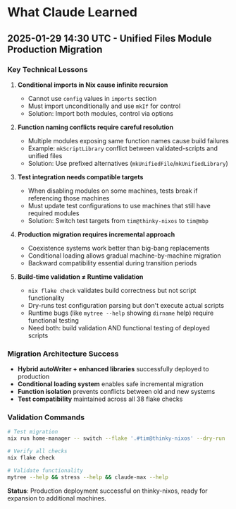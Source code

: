 # What Claude Learned

## 2025-01-29 14:30 UTC - Unified Files Module Production Migration

### Key Technical Lessons

1. **Conditional imports in Nix cause infinite recursion**
   - Cannot use `config` values in `imports` section
   - Must import unconditionally and use `mkIf` for control
   - Solution: Import both modules, control via options

2. **Function naming conflicts require careful resolution**
   - Multiple modules exposing same function names cause build failures
   - Example: `mkScriptLibrary` conflict between validated-scripts and unified files
   - Solution: Use prefixed alternatives (`mkUnifiedFile`/`mkUnifiedLibrary`)

3. **Test integration needs compatible targets**
   - When disabling modules on some machines, tests break if referencing those machines
   - Must update test configurations to use machines that still have required modules
   - Solution: Switch test targets from `tim@thinky-nixos` to `tim@mbp`

4. **Production migration requires incremental approach**
   - Coexistence systems work better than big-bang replacements
   - Conditional loading allows gradual machine-by-machine migration
   - Backward compatibility essential during transition periods

5. **Build-time validation ≠ Runtime validation**
   - `nix flake check` validates build correctness but not script functionality
   - Dry-runs test configuration parsing but don't execute actual scripts
   - Runtime bugs (like `mytree --help` showing `dirname` help) require functional testing
   - Need both: build validation AND functional testing of deployed scripts

### Migration Architecture Success

- **Hybrid autoWriter + enhanced libraries** successfully deployed to production
- **Conditional loading system** enables safe incremental migration
- **Function isolation** prevents conflicts between old and new systems
- **Test compatibility** maintained across all 38 flake checks

### Validation Commands

```bash
# Test migration
nix run home-manager -- switch --flake '.#tim@thinky-nixos' --dry-run

# Verify all checks
nix flake check

# Validate functionality
mytree --help && stress --help && claude-max --help
```

**Status**: Production deployment successful on thinky-nixos, ready for expansion to additional machines.